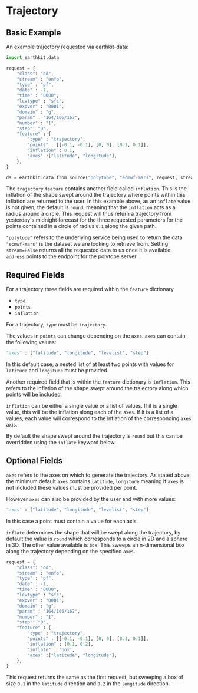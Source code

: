 # Trajectory

## Basic Example

An example trajectory requested via earthkit-data:

```python
import earthkit.data

request = {
    "class": "od",
    "stream" : "enfo",
    "type" : "pf",
    "date" : -1,
    "time" : "0000",
    "levtype" : "sfc",
    "expver" : "0001", 
    "domain" : "g",
    "param" : "164/166/167",
    "number" : "1",
    "step": "0",
    "feature" : {
        "type" : "trajectory",
        "points" : [[-0.1, -0.1], [0, 0], [0.1, 0.1]],
        "inflation" : 0.1,
        "axes" :["latitude", "longitude"],
	},
}

ds = earthkit.data.from_source("polytope", "ecmwf-mars", request, stream=False, address='polytope.ecmwf.int')
```


The `trajectory` `feature` contains another field called `inflation`. This is the inflation of the shape swept around the trajectory where points within this inflation are returned to the user. In this example above, as an `inflate` value is not given, the default is `round`, meaning that the `inflation` acts as a radius around a circle. This request will thus return a trajectory from yesterday's midnight forecast  for the three requested parameters for the points contained in a circle of radius `0.1` along the given path.

`"polytope"` refers to the underlying service being used to return the data. `"ecmwf-mars"` is the dataset we are looking to retrieve from. Setting `stream=False` returns all the requested data to us once it is available. `address` points to the endpoint for the polytope server.

## Required Fields

For a trajectory three fields are required within the `feature` dictionary 

* `type`
* `points`
* `inflation`

For a trajectory, `type` must be `trajectory`.

The values in `points` can change depending on the `axes`. `axes` can contain the following values:

```python
"axes" : ["latitude", "longitude", "levelist", "step"]
```

In this default case, a nested list of at least two points with values for `latitude` and `longitude` must be provided. 

Another required field that is within the `feature` dictionary is `inflation`. This refers to the inflation of the shape swept around the trajectory along which points will be included.

`inflation` can be either a single value or a list of values. If it is a single value, this will be the inflation along each of the `axes`. If it is a list of a values, each value will correspond to the inflation of the corresponding `axes` axis.

By default the shape swept around the trajectory is `round` but this can be overridden using the `inflate` keyword below.


## Optional Fields

`axes` refers to the axes on which to generate the trajectory. As stated above, the minimum default `axes` contains `latitude`, `longitude` meaning if `axes` is not included these values must be provided per point.

However `axes` can also be provided by the user and with more values:

```python
"axes" : ["latitude", "longitude", "levelist", "step"]
```

In this case a point must contain a value for each axis.

`inflate` determines the shape that will be swept along the trajectory, by default the value is `round` which corresponds to a circle in 2D and a sphere in 3D. The other value available is `box`. This sweeps an n-dimensional box along the trajectory depending on the specified `axes`. 

```python
request = {
    "class": "od",
    "stream" : "enfo",
    "type" : "pf",
    "date" : -1,
    "time" : "0000",
    "levtype" : "sfc",
    "expver" : "0001", 
    "domain" : "g",
    "param" : "164/166/167",
    "number" : "1",
    "step": "0",
    "feature" : {
        "type" : "trajectory",
        "points" : [[-0.1, -0.1], [0, 0], [0.1, 0.1]],
        "inflation" : [0.1, 0.2],
        "inflate" : 'box',
        "axes" :["latitude", "longitude"],
	},
}
```

This request returns the same as the first request, but sweeping a box of size `0.1` in the `latitude` direction and `0.2` in the `longitude` direction.

<!---
In this case only `latitude` and `longitude` must be provided in the requested points but a level and time axis must be provided in the main body of the request. These values will be propagated for each set of `latitude`, `longitude` points. For example in the following request:

```python
request = {
    "class" : "od",
    "stream" : "enfo",
    "type" : "pf",
    "date" : -1,
    "time" : "0000",
    "expver" : "0001", 
    "domain" : "g",
    "param" : "164/167/169",
    "levtype" : "pl",
    "levelist" : "500",
    "number" : "1",
    "step" : "0/1"
    "feature" : {
        "type" : "trajectory",
        "points" : [[-1, -1], [0, 0], [-1, -1]],
        "axes" : ['latitude', 'longitude']
	},
}
```

The following points would be returned:

* `lat: -1, lon: -1, pressure level: 500, step: 0`
* `lat: 0, lon: 0, pressure level: 500, step: 0`
* `lat: 1, lon: 1, pressure level: 500, step: 0`
* `lat: -1, lon: -1, pressure level: 500, step: 1`
* `lat: 0, lon: 0, pressure level: 500, step: 1`
* `lat: 1, lon: 1, pressure level: 500, step: 1`

The user does not have to give `step` as the time axis. In the case of a climate dataset `datetime` can also be used.

Combinations such as `"axis" : ['lat', 'step']` will return an error if `step` is included as an `axis` and also in the main body of the request. An error that the request is overspecified will also be thrown.
-->
